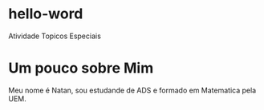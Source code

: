 # hello-word

Atividade Topicos Especiais 

# Um pouco sobre Mim
Meu nome é Natan, sou estudande de ADS e formado em Matematica  pela UEM.